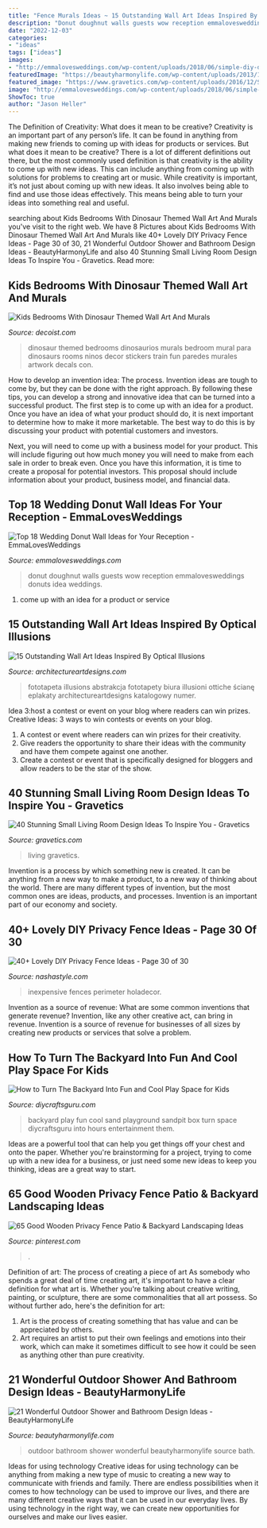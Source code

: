 ```yaml
---
title: "Fence Murals Ideas ~ 15 Outstanding Wall Art Ideas Inspired By Optical Illusions"
description: "Donut doughnut walls guests wow reception emmalovesweddings donuts idea weddings"
date: "2022-12-03"
categories:
- "ideas"
tags: ["ideas"]
images:
- "http://emmalovesweddings.com/wp-content/uploads/2018/06/simple-diy-donut-wall-with-string-lights-wedding-ideas.jpg"
featuredImage: "https://beautyharmonylife.com/wp-content/uploads/2013/10/bath+handmade-800x1070.jpg"
featured_image: "https://www.gravetics.com/wp-content/uploads/2016/12/Southwestern-Living-Room.jpg"
image: "http://emmalovesweddings.com/wp-content/uploads/2018/06/simple-diy-donut-wall-with-string-lights-wedding-ideas.jpg"
ShowToc: true
author: "Jason Heller"
---
```



The Definition of Creativity: What does it mean to be creative?
Creativity is an important part of any person’s life. It can be found in anything from making new friends to coming up with ideas for products or services. But what does it mean to be creative? There is a lot of different definitions out there, but the most commonly used definition is that creativity is the ability to come up with new ideas. This can include anything from coming up with solutions for problems to creating art or music. While creativity is important, it’s not just about coming up with new ideas. It also involves being able to find and use those ideas effectively. This means being able to turn your ideas into something real and useful.

	

		
searching about Kids Bedrooms With Dinosaur Themed Wall Art And Murals you've visit to the right web. We have 8 Pictures about Kids Bedrooms With Dinosaur Themed Wall Art And Murals like 40+ Lovely DIY Privacy Fence Ideas - Page 30 of 30, 21 Wonderful Outdoor Shower and Bathroom Design Ideas - BeautyHarmonyLife and also 40 Stunning Small Living Room Design Ideas To Inspire You - Gravetics. Read more:
		
    
## Kids Bedrooms With Dinosaur Themed Wall Art And Murals

<img loading=lazy src="http://cdn.decoist.com/wp-content/uploads/2014/05/Dinosaur-Themed-Bedrooms-Ideas.jpg" onerror="this.onerror=null;this.src='https://tse4.mm.bing.net/th?id=OIP.gnrseDVFUcmrjgPwfs1sJAHaJN&amp;pid=15.1';" alt="Kids Bedrooms With Dinosaur Themed Wall Art And Murals">

_Source: decoist.com_

>dinosaur themed bedrooms dinosaurios murals bedroom mural para dinosaurs rooms ninos decor stickers train fun paredes murales artwork decals con. 

	

How to develop an invention idea: The process.
Invention ideas are tough to come by, but they can be done with the right approach. By following these tips, you can develop a strong and innovative idea that can be turned into a successful product.
The first step is to come up with an idea for a product. Once you have an idea of what your product should do, it is next important to determine how to make it more marketable. The best way to do this is by discussing your product with potential customers and investors.

Next, you will need to come up with a business model for your product. This will include figuring out how much money you will need to make from each sale in order to break even. Once you have this information, it is time to create a proposal for potential investors. This proposal should include information about your product, business model, and financial data.

    
## Top 18 Wedding Donut Wall Ideas For Your Reception - EmmaLovesWeddings

<img loading=lazy src="http://emmalovesweddings.com/wp-content/uploads/2018/06/simple-diy-donut-wall-with-string-lights-wedding-ideas.jpg" onerror="this.onerror=null;this.src='https://tse4.mm.bing.net/th?id=OIP.4VBBEcA5DHNwDiLl9xZQyQHaLG&amp;pid=15.1';" alt="Top 18 Wedding Donut Wall Ideas for Your Reception - EmmaLovesWeddings">

_Source: emmalovesweddings.com_

>donut doughnut walls guests wow reception emmalovesweddings donuts idea weddings. 

	

1. come up with an idea for a product or service

    
## 15 Outstanding Wall Art Ideas Inspired By Optical Illusions

<img loading=lazy src="https://www.architectureartdesigns.com/wp-content/uploads/2017/06/12-16-768x655.jpg" onerror="this.onerror=null;this.src='https://tse4.mm.bing.net/th?id=OIP.wj1RjFAqEamqEpr9vNPoDQHaGU&amp;pid=15.1';" alt="15 Outstanding Wall Art Ideas Inspired By Optical Illusions">

_Source: architectureartdesigns.com_

>fototapeta illusions abstrakcja fototapety biura illusioni ottiche ścianę eplakaty architectureartdesigns katalogowy numer. 

	

Idea 3:host a contest or event on your blog where readers can win prizes.
Creative Ideas: 3 ways to win contests or events on your blog.
1. A contest or event where readers can win prizes for their creativity.
2. Give readers the opportunity to share their ideas with the community and have them compete against one another.
3. Create a contest or event that is specifically designed for bloggers and allow readers to be the star of the show.

    
## 40 Stunning Small Living Room Design Ideas To Inspire You - Gravetics

<img loading=lazy src="https://www.gravetics.com/wp-content/uploads/2016/12/Southwestern-Living-Room.jpg" onerror="this.onerror=null;this.src='https://tse2.mm.bing.net/th?id=OIP.PUusrhfbbOGSR5ozORY1lgHaK4&amp;pid=15.1';" alt="40 Stunning Small Living Room Design Ideas To Inspire You - Gravetics">

_Source: gravetics.com_

>living gravetics. 

	

Invention is a process by which something new is created. It can be anything from a new way to make a product, to a new way of thinking about the world. There are many different types of invention, but the most common ones are ideas, products, and processes. Invention is an important part of our economy and society.

    
## 40+ Lovely DIY Privacy Fence Ideas - Page 30 Of 30

<img loading=lazy src="https://nashastyle.com/wp-content/uploads/2018/09/40-Lovely-DIY-Privacy-Fence-Ideas-34.jpg" onerror="this.onerror=null;this.src='https://tse3.mm.bing.net/th?id=OIP.yqThBny3xilThBaLEDlXnQHaJ4&amp;pid=15.1';" alt="40+ Lovely DIY Privacy Fence Ideas - Page 30 of 30">

_Source: nashastyle.com_

>inexpensive fences perimeter holadecor. 

	

Invention as a source of revenue: What are some common inventions that generate revenue?
Invention, like any other creative act, can bring in revenue. Invention is a source of revenue for businesses of all sizes by creating new products or services that solve a problem.

    
## How To Turn The Backyard Into Fun And Cool Play Space For Kids

<img loading=lazy src="https://www.diycraftsguru.com/wp-content/uploads/2016/04/04-kids-backyard-playground.jpg" onerror="this.onerror=null;this.src='https://tse2.mm.bing.net/th?id=OIP.7OwUYE4sBV6lZtcy5vCrqwHaJ4&amp;pid=15.1';" alt="How to Turn The Backyard Into Fun and Cool Play Space for Kids">

_Source: diycraftsguru.com_

>backyard play fun cool sand playground sandpit box turn space diycraftsguru into hours entertainment them. 

	

Ideas are a powerful tool that can help you get things off your chest and onto the paper. Whether you're brainstorming for a project, trying to come up with a new idea for a business, or just need some new ideas to keep you thinking, ideas are a great way to start.

    
## 65 Good Wooden Privacy Fence Patio &amp; Backyard Landscaping Ideas

<img loading=lazy src="https://i.pinimg.com/736x/99/eb/7a/99eb7aff7e483edeb7521f4729dbcabd.jpg" onerror="this.onerror=null;this.src='https://tse1.mm.bing.net/th?id=OIP.PWCgscN22OEBmppOpLmukQHaJ3&amp;pid=15.1';" alt="65 Good Wooden Privacy Fence Patio &amp; Backyard Landscaping Ideas">

_Source: pinterest.com_

>. 

	

Definition of art: The process of creating a piece of art
As somebody who spends a great deal of time creating art, it's important to have a clear definition for what art is. Whether you're talking about creative writing, painting, or sculpture, there are some commonalities that all art possess. So without further ado, here's the definition for art: 
1. Art is the process of creating something that has value and can be appreciated by others.
2. Art requires an artist to put their own feelings and emotions into their work, which can make it sometimes difficult to see how it could be seen as anything other than pure creativity.

    
## 21 Wonderful Outdoor Shower And Bathroom Design Ideas - BeautyHarmonyLife

<img loading=lazy src="https://beautyharmonylife.com/wp-content/uploads/2013/10/bath+handmade-800x1070.jpg" onerror="this.onerror=null;this.src='https://tse3.mm.bing.net/th?id=OIP._1cePs2z77WpUjI_v1V2wgHaJ5&amp;pid=15.1';" alt="21 Wonderful Outdoor Shower and Bathroom Design Ideas - BeautyHarmonyLife">

_Source: beautyharmonylife.com_

>outdoor bathroom shower wonderful beautyharmonylife source bath. 

	

Ideas for using technology
Creative ideas for using technology can be anything from making a new type of music to creating a new way to communicate with friends and family. There are endless possibilities when it comes to how technology can be used to improve our lives, and there are many different creative ways that it can be used in our everyday lives. By using technology in the right way, we can create new opportunities for ourselves and make our lives easier.

